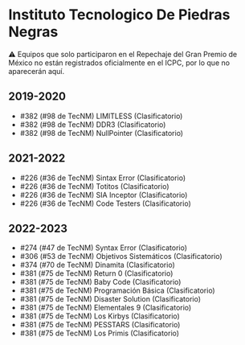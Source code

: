 # Instituto Tecnologico De Piedras Negras

:warning: Equipos que solo participaron en el Repechaje del Gran Premio de México no están registrados oficialmente en el ICPC, por lo que no aparecerán aquí.

## 2019-2020

- #382 (#98 de TecNM) LIMITLESS (Clasificatorio)
- #382 (#98 de TecNM) DDR3 (Clasificatorio)
- #382 (#98 de TecNM) NullPointer (Clasificatorio)

## 2021-2022

- #226 (#36 de TecNM) Sintax Error (Clasificatorio)
- #226 (#36 de TecNM) Totitos (Clasificatorio)
- #226 (#36 de TecNM) SIA Inceptor (Clasificatorio)
- #226 (#36 de TecNM) Code Testers (Clasificatorio)

## 2022-2023

- #274 (#47 de TecNM) Syntax Error (Clasificatorio)
- #306 (#53 de TecNM) Objetivos Sistemáticos (Clasificatorio)
- #374 (#70 de TecNM) Dinamita (Clasificatorio)
- #381 (#75 de TecNM) Return  0 (Clasificatorio)
- #381 (#75 de TecNM) Baby Code (Clasificatorio)
- #381 (#75 de TecNM) Programación Básica (Clasificatorio)
- #381 (#75 de TecNM) Disaster Solution (Clasificatorio)
- #381 (#75 de TecNM) Elementales 9 (Clasificatorio)
- #381 (#75 de TecNM) Los Kirbys (Clasificatorio)
- #381 (#75 de TecNM) PESSTARS (Clasificatorio)
- #381 (#75 de TecNM) Los Primis (Clasificatorio)


